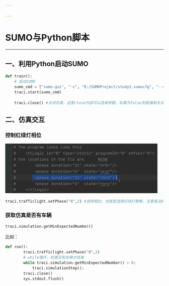 ```yaml
---

---
```


# SUMO与Python脚本

---



## 一、利用Python启动SUMO

```python
def train():
    # 启动SUMO
    sumo_cmd = ["sumo-gui", "-c", "E:/SUMOProject/study1.sumocfg", "--start"] #这里注意替换为对应你的SUMO项目sumocfg文件路径
    traci.start(sumo_cmd)
    
    traci.close() #关闭仿真，这里close内部可以选填参数，如果为false则是强制关闭，不然会等系统响应完毕后才会关闭
```



## 二、仿真交互



### 控制红绿灯相位

 ![image-20250313002824574](./SUMO与Python脚本/images/image-20250313002824574.png)

```python
traci.trafficlight.setPhase("0",2) #选择相位，也就是选择红绿灯策略，注意是从0开始的
```





### 获取仿真是否有车辆

```python
traci.simulation.getMinExpectedNumber()
```

比如：

```python
def run():
    	traci.trafficlight.setPhase("0",2)
        # while循环，如果没有车辆才结束
        while traci.simulation.getMinExpectedNumber() > 0:
            traci.simulationStep();
        traci.close()
        sys.stdout.flush()
```


